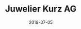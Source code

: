 ---
title:          "Juwelier Kurz AG"
date:           "2018-07-05"
draft:          false
robotsExclude:  true
---